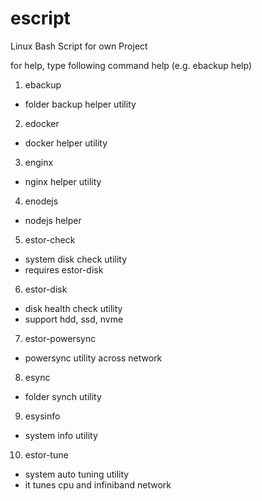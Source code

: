 # escript
Linux Bash Script for own Project

for help, type following command
<util> help (e.g. ebackup help)

1. ebackup
- folder backup helper utility

2. edocker
- docker helper utility

3. enginx
- nginx helper utility

4. enodejs
- nodejs helper

5. estor-check
- system disk check utility
- requires estor-disk

6. estor-disk
- disk health check utility
- support hdd, ssd, nvme

7. estor-powersync
- powersync utility across network

8. esync
- folder synch utility

9. esysinfo
- system info utility

10. estor-tune
- system auto tuning utility
- it tunes cpu and infiniband network
